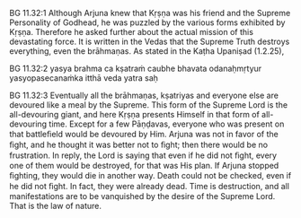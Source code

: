 BG 11.32:1	Although Arjuna knew that Kṛṣṇa was his friend and the Supreme Personality of Godhead, he was puzzled by the various forms exhibited by Kṛṣṇa. Therefore he asked further about the actual mission of this devastating force. It is written in the Vedas that the Supreme Truth destroys everything, even the brāhmaṇas. As stated in the Kaṭha Upaniṣad (1.2.25),

BG 11.32:2	yasya brahma ca kṣatraṁ caubhe bhavata odanaḥmṛtyur yasyopasecanaṁka itthā veda yatra saḥ

BG 11.32:3	Eventually all the brāhmaṇas, kṣatriyas and everyone else are devoured like a meal by the Supreme. This form of the Supreme Lord is the all-devouring giant, and here Kṛṣṇa presents Himself in that form of all-devouring time. Except for a few Pāṇḍavas, everyone who was present on that battleﬁeld would be devoured by Him. Arjuna was not in favor of the ﬁght, and he thought it was better not to ﬁght; then there would be no frustration. In reply, the Lord is saying that even if he did not ﬁght, every one of them would be destroyed, for that was His plan. If Arjuna stopped ﬁghting, they would die in another way. Death could not be checked, even if he did not ﬁght. In fact, they were already dead. Time is destruction, and all manifestations are to be vanquished by the desire of the Supreme Lord. That is the law of nature.